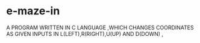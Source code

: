 # e-maze-in
A PROGRAM WRITTEN IN C LANGUAGE ,WHICH CHANGES COORDINATES AS GIVEN INPUTS IN L(LEFT),R(RIGHT),U(UP) AND D(DOWN) , 
